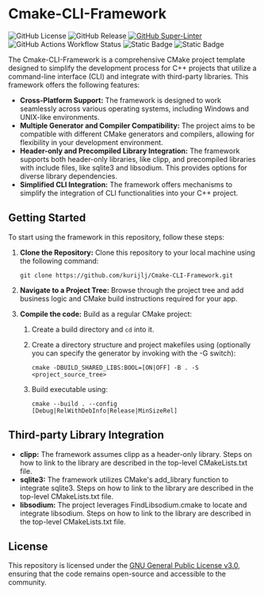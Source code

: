# Cmake-CLI-Framework

![GitHub License](https://img.shields.io/github/license/kurijlj/Cmake-CLI-Framework)
![GitHub Release](https://img.shields.io/github/v/release/kurilj/CMake-CLI-Framework?logo=github)
[![GitHub Super-Linter](https://github.com/kurijlj/Cmake-CLI-Framework/actions/workflows/code-syntax-style-check.yml/badge.svg)](https://github.com/marketplace/actions/super-linter)
![GitHub Actions Workflow Status](https://img.shields.io/github/actions/workflow/status/kurijlj/Cmake-CLI-Framework/cmake-multi-platform.yml?branch=main&event=push&style=flat&logo=cmake&label=CMake%20build&labelColor=%23064F8C)
![Static Badge](https://img.shields.io/badge/-v17-%23ffffff?style=flat&logo=cplusplus&labelColor=%2300599C)
![Static Badge](https://img.shields.io/badge/-3.12-%23ffffff?style=flat&logo=cmake&labelColor=%23064F8C)

The Cmake-CLI-Framework is a comprehensive CMake project template designed to
simplify the development process for C++ projects that utilize a command-line
interface (CLI) and integrate with third-party libraries. This framework offers
the following features:

- **Cross-Platform Support:** The framework is designed to work seamlessly
across various operating systems, including Windows and UNIX-like environments.
- **Multiple Generator and Compiler Compatibility:** The project aims to be
compatible with different CMake generators and compilers, allowing for
flexibility in your development environment.
- **Header-only and Precompiled Library Integration:** The framework supports
both header-only libraries, like clipp, and precompiled libraries with include
files, like sqlite3 and libsodium. This provides options for diverse library
dependencies.
- **Simplified CLI Integration:** The framework offers mechanisms to simplify
the integration of CLI functionalities into your C++ project.

## Getting Started

To start using the framework in this repository, follow these steps:

1. **Clone the Repository:** Clone this repository to your local machine using
the following command:

    ``` shell
    git clone https://github.com/kurijlj/Cmake-CLI-Framework.git
    ```

2. **Navigate to a Project Tree:** Browse through the project tree and add
business logic and CMake build instructions required for your app.

3. **Compile the code:** Build as a regular CMake project:

   1. Create a build directory and `cd` into it.
   2. Create a directory structure and project makefiles using (optionally you
   can specify the generator by invoking with the -G switch):

       ``` shell
       cmake -DBUILD_SHARED_LIBS:BOOL=[ON|OFF] -B . -S <project_source_tree>
       ```

   3. Build executable using:

       ```shell
       cmake --build . --config [Debug|RelWithDebInfo|Release|MinSizeRel]
       ```

## Third-party Library Integration

- **clipp:** The framework assumes clipp as a header-only library. Steps on how
to link to the library are described in the top-level CMakeLists.txt file.
- **sqlite3:** The framework utilizes CMake's add_library function to integrate
sqlite3. Steps on how to link to the library are described in the top-level
CMakeLists.txt file.
- **libsodium:** The project leverages FindLibsodium.cmake to locate and
integrate libsodium. Steps on how to link to the library are described in the
top-level CMakeLists.txt file.

## License

This repository is licensed under the [GNU General Public License
v3.0](LICENSE), ensuring that the code remains open-source and accessible to the
community.
